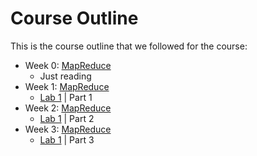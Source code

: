 # Course Outline

This is the course outline that we followed for the course:

* Week 0: [MapReduce](readings/mapreduce.pdf)
  - Just reading
* Week 1: [MapReduce](readings/mapreduce.pdf)
  - [Lab 1](labs/lab-1.html) | Part 1
* Week 2: [MapReduce](readings/mapreduce.pdf)
  - [Lab 1](labs/lab-1.html) | Part 2
* Week 3: [MapReduce](readings/mapreduce.pdf)
  - [Lab 1](labs/lab-1.html) | Part 3

